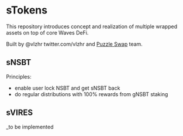 # sTokens

This repository introduces concept and realization of multiple wrapped assets on top of core Waves DeFi. 

Built by @vlzhr twitter.com/vlzhr and [Puzzle Swap](puzzleswap.org) team. 

## sNSBT

Principles:

- enable user lock NSBT and get sNSBT back
- do regular distributions with 100% rewards from gNSBT staking

## sVIRES

_to be implemented
